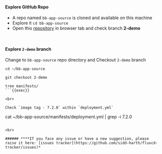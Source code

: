#### Explore GitHub Repo
- A repo named `bb-app-source` is cloned and available on this machine
- Explore it `cd bb-app-source`
- Open this [repository](https://github.com/sid-demo/bb-app-source) in browser tab and check branch **2-demo**

<br>

#### Explore `2-demo` branch 
Change to `bb-app-source` repo directory and Checkout `2-demo` branch

```
cd ~/bb-app-source

git checkout 2-demo

tree manifests/
```{{exec}}

<br>

Check `image tag - 7.2.0` within `deployment.yml`

```
cat ~/bb-app-source/manifests/deployment.yml | grep -i 7.2.0
```{{exec}}

<br>

###### ****If you face any issue or have a new suggestion, please raise it here: [issues tracker](https://github.com/sidd-harth/fluxcd-tracker/issues)*
